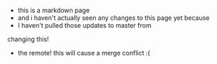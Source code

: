 - this is a markdown page
- and i haven't actually seen any changes to this page yet because
- I haven't pulled those updates to master from

changing this!
 
- the remote! this will cause a merge conflict :(